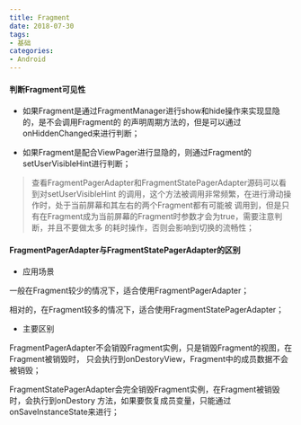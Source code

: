 ```yaml
---
title: Fragment
date: 2018-07-30
tags:
- 基础
categories:
- Android
---
```


<!-- toc -->

#### 判断Fragment可见性

* 如果Fragment是通过FragmentManager进行show和hide操作来实现显隐的，是不会调用Fragment的
的声明周期方法的，但是可以通过onHiddenChanged来进行判断；

* 如果Fragment是配合ViewPager进行显隐的，则通过Fragment的setUserVisibleHint进行判断；
> 查看FragmentPagerAdapter和FragmentStatePagerAdapter源码可以看到对setUserVisibleHint
的调用，这个方法被调用非常频繁，在进行滑动操作时，处于当前屏幕和其左右的两个Fragment都有可能被
调用到，但是只有在Fragment成为当前屏幕的Fragment时参数才会为true，需要注意判断，并且不要做太多
的耗时操作，否则会影响到切换的流畅性；

<!-- more -->
#### FragmentPagerAdapter与FragmentStatePagerAdapter的区别

* 应用场景

一般在Fragment较少的情况下，适合使用FragmentPagerAdapter；

相对的，在Fragment较多的情况下，适合使用FragmentStatePagerAdapter；

* 主要区别

FragmentPagerAdapter不会销毁Fragment实例，只是销毁Fragment的视图，在Fragment被销毁时，
只会执行到onDestoryView，Fragment中的成员数据不会被销毁；

FragmentStatePagerAdapter会完全销毁Fragment实例，在Fragment被销毁时，会执行到onDestory
方法，如果要恢复成员变量，只能通过onSaveInstanceState来进行；
